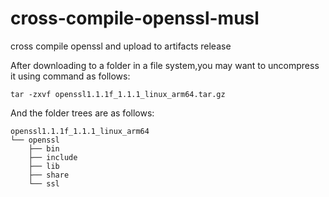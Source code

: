 # cross-compile-openssl-musl
cross compile openssl and upload to artifacts release

After downloading to a folder in a file system,you may want to uncompress it using command as follows:
```
tar -zxvf openssl1.1.1f_1.1.1_linux_arm64.tar.gz
```
And the folder trees are as follows:
```
openssl1.1.1f_1.1.1_linux_arm64
└── openssl
    ├── bin
    ├── include
    ├── lib
    ├── share
    └── ssl
```